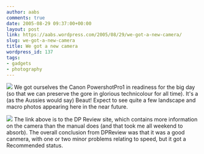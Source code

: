 ```yaml
---
author: aabs
comments: true
date: 2005-08-29 09:37:00+00:00
layout: post
link: https://aabs.wordpress.com/2005/08/29/we-got-a-new-camera/
slug: we-got-a-new-camera
title: We got a new camera
wordpress_id: 137
tags:
- gadgets
- photography
---
```


[![](http://www.dpreview.com/reviews/CanonPro1/Images/frontview-001.jpg)](http://www.dpreview.com/reviews/CanonPro1/Images/frontview-001.jpg)
We got ourselves the Canon PowershotPro1 in readiness for the big day (so that we can preserve the gore in glorious technicolour for all time). It's a (as the Aussies would say) Beaut! Expect to see quite a few landscape and macro photos appearing here in the near future.

[![](http://www.dpreview.com/reviews/CanonPro1/Images/Supplied/pro1_cut_through1-001.jpg)](http://www.dpreview.com/reviews/CanonPro1/Images/Supplied/pro1_cut_through1-001.jpg) The link above is to the DP Review site, which contains more information on the camera than the manual does (and that took me all weekend to absorb). The overall conclusion from DPReview was that it was a good canmera, with one or two minor problems relating to speed, but it got a Recommended status.
